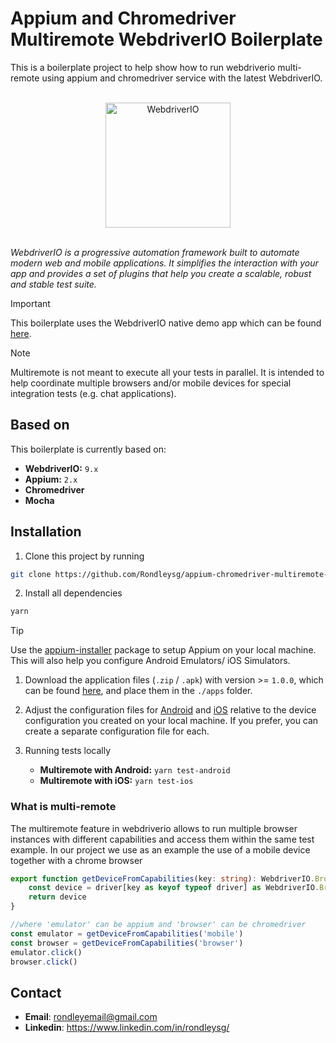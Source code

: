 # Appium and Chromedriver Multiremote WebdriverIO Boilerplate

This is a boilerplate project to help show how to run webdriverio multi-remote using appium and chromedriver service with the latest WebdriverIO.

<br>
<div align="center">
  <img src="https://webdriver.io/img/webdriverio.png" alt="WebdriverIO" width="200" />
</div>
<br>

*WebdriverIO is a progressive automation framework built to automate modern web and mobile applications. It simplifies the interaction with your app and provides a set of plugins that help you create a scalable, robust and stable test suite.*
<br>

> [!IMPORTANT]
> This boilerplate uses the WebdriverIO native demo app which can be found [here](https://github.com/webdriverio/native-demo-app).

> [!NOTE]
> Multiremote is not meant to execute all your tests in parallel. It is intended to help coordinate multiple browsers and/or mobile devices for special integration tests (e.g. chat applications).

## Based on

This boilerplate is currently based on:

- **WebdriverIO:** `9.x`
- **Appium:** `2.x`
- **Chromedriver**
- **Mocha**

## Installation

1. Clone this project by running

```sh
git clone https://github.com/Rondleysg/appium-chromedriver-multiremote-wdio-boilerplate.git
```

2. Install all dependencies

```sh
yarn
```

> [!TIP]
> Use the [appium-installer](https://github.com/AppiumTestDistribution/appium-installer) package to setup Appium on your local machine. This will also help you configure Android Emulators/ iOS Simulators.

1. Download the application files (`.zip` / `.apk`) with version >= `1.0.0`, which can be found [here](https://github.com/webdriverio/native-demo-app/releases), and place them in the `./apps` folder.

2. Adjust the configuration files for [Android](./wdio.local.conf.ts) and [iOS](./wdio.local.conf.ts) relative to the device configuration you created on your local machine. If you prefer, you can create a separate configuration file for each.

3. Running tests locally
    - **Multiremote with Android:** `yarn test-android`
    - **Multiremote with iOS:** `yarn test-ios`

### What is multi-remote

The multiremote feature in webdriverio allows to run multiple browser instances with different capabilities and access them within the same test example. In our project we use as an example the use of a mobile device together with a chrome browser

```typescript
export function getDeviceFromCapabilities(key: string): WebdriverIO.Browser {
    const device = driver[key as keyof typeof driver] as WebdriverIO.Browser
    return device
}

//where 'emulator' can be appium and 'browser' can be chromedriver
const emulator = getDeviceFromCapabilities('mobile')
const browser = getDeviceFromCapabilities('browser')
emulator.click()
browser.click()
```

## Contact

- **Email**: <rondleyemail@gmail.com>
- **Linkedin**: <https://www.linkedin.com/in/rondleysg/>
